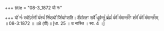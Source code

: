 +++
title = "08-3_1872 यो नः"

+++
यो꣢ नः꣣ स्वो꣡ऽर꣢णो꣣ य꣢श्च꣣ नि꣢ष्ठ्यो꣣ जि꣡घा꣢ꣳसति। दे꣣वा꣡स्तꣳ सर्वे꣢꣯ धूर्वन्तु꣣ ब्र꣢ह्म꣣ व꣢र्म꣣ म꣡मान्त꣢꣯र꣣ꣳ श꣢र्म꣣ व꣢र्म꣣ म꣡मान्त꣢꣯रम् ॥ 08-3:1872 ॥ ॥8 (वी)॥ [धा. 25 । उ नास्ति । स्व. 4 ।]